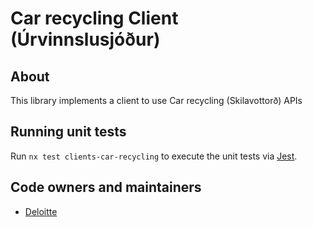 # Car recycling Client (Úrvinnslusjóður)

## About

This library implements a client to use Car recycling (Skilavottorð) APIs

## Running unit tests

Run `nx test clients-car-recycling` to execute the unit tests via [Jest](https://jestjs.io).

## Code owners and maintainers

- [Deloitte](https://github.com/orgs/island-is/teams/deloitte/members)
